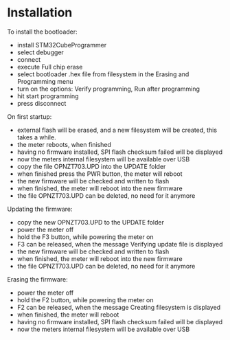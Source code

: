 # Installation

To install the bootloader:
- install STM32CubeProgrammer
- select debugger
- connect
- execute Full chip erase
- select bootloader .hex file from filesystem in the Erasing and Programming menu
- turn on the options: Verify programming, Run after programming
- hit start programming
- press disconnect

On first startup:
- external flash will be erased, and a new filesystem will be created, this takes a while.
- the meter reboots, when finished
- having no firmware installed, SPI flash checksum failed will be displayed
- now the meters internal filesystem will be available over USB
- copy the file OPNZT703.UPD into the UPDATE folder
- when finished press the PWR button, the meter will reboot
- the new firmware will be checked and written to flash
- when finished, the meter will reboot into the new firmware
- the file OPNZT703.UPD can be deleted, no need for it anymore

Updating the firmware:
- copy the new OPNZT703.UPD to the UPDATE folder
- power the meter off
- hold the F3 button, while powering the meter on
- F3 can be released, when the message Verifying update file is displayed
- the new firmware will be checked and written to flash
- when finished, the meter will reboot into the new firmware
- the file OPNZT703.UPD can be deleted, no need for it anymore

Erasing the firmware:
- power the meter off
- hold the F2 button, while powering the meter on
- F2 can be released, when the message Creating filesystem is displayed
- when finished, the meter will reboot
- having no firmware installed, SPI flash checksum failed will be displayed
- now the meters internal filesystem will be available over USB
